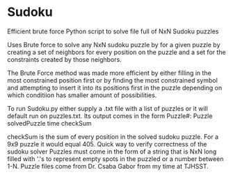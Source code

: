 # Sudoku
Efficient brute force Python script to solve file full of NxN Sudoku puzzles

Uses Brute force to solve any NxN sudoku puzzle by for a given puzzle by creating a set of neighbors for every position on the puzzle and a set for the constraints created by those neighbors.

The Brute Force method was made more efficient by either filling in the most constrained position first or by finding the most constrained symbol and attempting to insert it into its positions first in the puzzle depending on which conditiion has smaller amount of possibilities. 

To run Sudoku.py either supply a .txt file with a list of puzzles or it will default run on puzzles.txt. Its output comes in the form
Puzzle#: Puzzle
          solvedPuzzle time checkSum
          
checkSum is the sum of every position in the solved sudoku puzzle. For a 9x9 puzzle it would equal 405. Quick way to verify correctness of the sudoku solver
Puzzles must come in the form of a string that is NxN long filled with '.'s to represent empty spots in the puzzled or a number between 1-N.
Puzzle files come from Dr. Csaba Gabor from my time at TJHSST.
